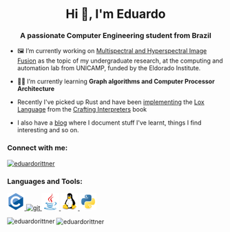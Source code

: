<h1 align="center">Hi 👋, I'm Eduardo</h1>
<h3 align="center">A passionate Computer Engineering student from Brazil</h3>

- 🖼️ I’m currently working on [Multispectral and Hyperspectral Image Fusion](https://github.com/eduardorittner/hsi_fusion) as the topic of my undergraduate research, at the computing and automation lab from UNICAMP, funded by the Eldorado Institute.

- 🧑‍💻 I’m currently learning **Graph algorithms and Computer Processor Architecture**

- Recently I've picked up Rust and have been [implementing](https://github.com/eduardorittner/loxr) the [Lox Language](https://craftinginterpreters.com/the-lox-language.html) from the [Crafting Interpreters](https://craftinginterpreters.com/) book

- I also have a [blog](https://eduardorittner.github.io/) where I document stuff I've learnt, things I find interesting and so on.

<h3 align="left">Connect with me:</h3>
<p align="left">
<a href="https://www.leetcode.com/eduardorittner" target="blank"><img align="center" src="https://raw.githubusercontent.com/rahuldkjain/github-profile-readme-generator/master/src/images/icons/Social/leet-code.svg" alt="eduardorittner" height="30" width="40" /></a>
</p>

<h3 align="left">Languages and Tools:</h3>
<p align="left"> <a href="https://www.cprogramming.com/" target="_blank" rel="noreferrer"> <img src="https://raw.githubusercontent.com/devicons/devicon/master/icons/c/c-original.svg" alt="c" width="40" height="40"/> </a> <a href="https://git-scm.com/" target="_blank" rel="noreferrer"> <img src="https://www.vectorlogo.zone/logos/git-scm/git-scm-icon.svg" alt="git" width="40" height="40"/> </a> <a href="https://www.java.com" target="_blank" rel="noreferrer"> <img src="https://raw.githubusercontent.com/devicons/devicon/master/icons/java/java-original.svg" alt="java" width="40" height="40"/> </a> <a href="https://www.linux.org/" target="_blank" rel="noreferrer"> <img src="https://raw.githubusercontent.com/devicons/devicon/master/icons/linux/linux-original.svg" alt="linux" width="40" height="40"/> </a> <a href="https://www.python.org" target="_blank" rel="noreferrer"> <img src="https://raw.githubusercontent.com/devicons/devicon/master/icons/python/python-original.svg" alt="python" width="40" height="40"/> </a> </p>

<p><img align="left" src="https://github-readme-stats.vercel.app/api/top-langs?username=eduardorittner&show_icons=true&locale=en&layout=compact" alt="eduardorittner" /></p>

<p>&nbsp;<img align="center" src="https://github-readme-stats.vercel.app/api?username=eduardorittner&show_icons=true&locale=en" alt="eduardorittner" /></p>
